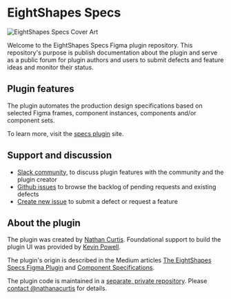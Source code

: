# EightShapes Specs

![EightShapes Specs Cover Art](https://github.com/EightShapes/specs-plugin/assets/1165904/f66d12ad-5c46-45cc-9f49-7c398feba7cf)

Welcome to the EightShapes Specs Figma plugin repository. This repository's purpose is publish documentation about the plugin and serve as a public forum for plugin authors and users to submit defects and feature ideas and monitor their status.

## Plugin features

The plugin automates the production design specifications based on selected Figma frames, component instances, components and/or component sets.

To learn more, visit the [specs plugin](https://www.specsplugin.com/) site.

## Support and discussion

* [Slack community](https://join.slack.com/t/eightshapes-specs/shared_invite/zt-1w4k19pj7-viPHKW8045zak64u~lH4yA), to discuss plugin features with the community and the plugin creator
* [Github issues](https://github.com/EightShapes/specs-plugin/issues) to browse the backlog of pending requests and existing defects
* [Create new issue](https://github.com/EightShapes/specs-plugin-feedback/issues/new/choose) to submit a defect or request a feature

## About the plugin

The plugin was created by [Nathan Curtis](https://twitter.com/nathanacurtis). Foundational support to build the plugin UI was provided by [Kevin Powell](https://twitter.com/kevinmpowell).

The plugin's origin is described in the Medium articles [The EightShapes Specs Figma Plugin](https://medium.com/eightshapes-llc/the-eightshapes-specs-figma-plugin-2892f21adc96) and [Component Specifications](https://medium.com/eightshapes-llc/component-specifications-1492ca4c94c).

The plugin code is maintained in a [separate, private repository](https://github.com/EightShapes/esds-specs). Please [contact @nathanacurtis](https://github.com/nathanacurtis) for details.
